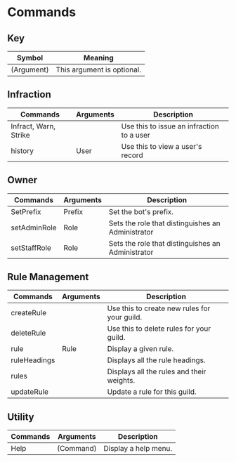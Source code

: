 # Commands

## Key
| Symbol     | Meaning                    |
| ---------- | -------------------------- |
| (Argument) | This argument is optional. |

## Infraction
| Commands              | Arguments | Description                               |
| --------------------- | --------- | ----------------------------------------- |
| Infract, Warn, Strike | <none>    | Use this to issue an infraction to a user |
| history               | User      | Use this to view a user's record          |

## Owner
| Commands     | Arguments | Description                                       |
| ------------ | --------- | ------------------------------------------------- |
| SetPrefix    | Prefix    | Set the bot's prefix.                             |
| setAdminRole | Role      | Sets the role that distinguishes an Administrator |
| setStaffRole | Role      | Sets the role that distinguishes an Administrator |

## Rule Management
| Commands     | Arguments | Description                                  |
| ------------ | --------- | -------------------------------------------- |
| createRule   | <none>    | Use this to create new rules for your guild. |
| deleteRule   | <none>    | Use this to delete rules for your guild.     |
| rule         | Rule      | Display a given rule.                        |
| ruleHeadings | <none>    | Displays all the rule headings.              |
| rules        | <none>    | Displays all the rules and their weights.    |
| updateRule   | <none>    | Update a rule for this guild.                |

## Utility
| Commands | Arguments | Description          |
| -------- | --------- | -------------------- |
| Help     | (Command) | Display a help menu. |

